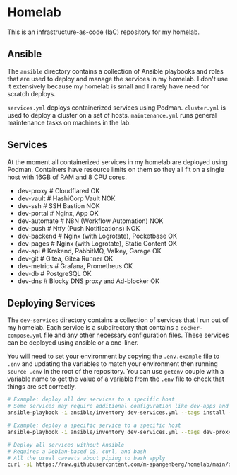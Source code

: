 # Homelab

This is an infrastructure-as-code (IaC) repository for my homelab.

## Ansible

The `ansible` directory contains a collection of Ansible playbooks and roles that are used to deploy and manage the services in my homelab. I don't use it extensively because my homelab is small and I rarely have need for scratch deploys.

`services.yml` deploys containerized services using Podman.
`cluster.yml` is used to deploy a cluster on a set of hosts.
`maintenance.yml` runs general maintenance tasks on machines in the lab.

## Services

At the moment all containerized services in my homelab are deployed using Podman. Containers have resource limits on them so they all fit on a single host with 16GB of RAM and 8 CPU cores.

- dev-proxy     # Cloudflared                             OK
- dev-vault     # HashiCorp Vault                         NOK
- dev-ssh       # SSH Bastion                             NOK
- dev-portal    # Nginx, App                              OK
- dev-automate  # N8N (Workflow Automation)               NOK
- dev-push      # Ntfy (Push Notifications)               NOK
- dev-backend   # Nginx (with Logrotate), Pocketbase      OK
- dev-pages     # Nginx (with Logrotate), Static Content  OK
- dev-api       # Krakend, RabbitMQ, Valkey, Garage       OK
- dev-git       # Gitea, Gitea Runner                     OK
- dev-metrics   # Grafana, Prometheus                     OK
- dev-db        # PostgreSQL                              OK
- dev-dns       # Blocky DNS proxy and Ad-blocker         OK

## Deploying Services

The `dev-services` directory contains a collection of services that I run out of my homelab. Each service is a subdirectory that contains a `docker-compose.yml` file and any other necessary configuration files. These services can be deployed using ansible or a one-liner.

You will need to set your environment by copying the `.env.example` file to `.env` and updating the variables to match your environment then running `source .env` in the root of the repository. You can use `getenv` couple with a variable name to get the value of a variable from the `.env` file to check that things are set correctly.

```bash
# Example: deploy all dev services to a specific host
# Some services may require additional configuration like dev-apps and dev-pages
ansible-playbook -i ansible/inventory dev-services.yml --tags install --limit e1
```

```bash
# Example: deploy a specific service to a specific host
ansible-playbook -i ansible/inventory dev-services.yml --tags dev-proxy --limit e1
```

```bash
# Deploy all services without Ansible
# Requires a Debian-based OS, curl, and bash
# All the usual caveats about piping to bash apply
curl -sL https://raw.githubusercontent.com/m-spangenberg/homelab/main/dev-services/install.sh | bash
```
